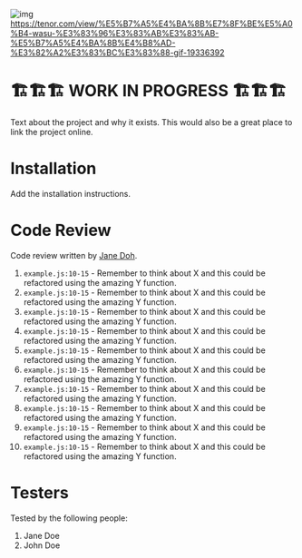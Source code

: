 ![img](https://c.tenor.com/uzfXCkkJev0AAAAd/%E5%B7%A5%E4%BA%8B%E7%8F%BE%E5%A0%B4-wasu.gif)
https://tenor.com/view/%E5%B7%A5%E4%BA%8B%E7%8F%BE%E5%A0%B4-wasu-%E3%83%96%E3%83%AB%E3%83%AB-%E5%B7%A5%E4%BA%8B%E4%B8%AD-%E3%82%A2%E3%83%BC%E3%83%88-gif-19336392

# 🏗🏗🏗 WORK IN PROGRESS 🏗🏗🏗

Text about the project and why it exists. This would also be a great place to link the project online.

# Installation

Add the installation instructions.

# Code Review

Code review written by [Jane Doh](https://github.com/username).

1. `example.js:10-15` - Remember to think about X and this could be refactored using the amazing Y function.
2. `example.js:10-15` - Remember to think about X and this could be refactored using the amazing Y function.
3. `example.js:10-15` - Remember to think about X and this could be refactored using the amazing Y function.
4. `example.js:10-15` - Remember to think about X and this could be refactored using the amazing Y function.
5. `example.js:10-15` - Remember to think about X and this could be refactored using the amazing Y function.
6. `example.js:10-15` - Remember to think about X and this could be refactored using the amazing Y function.
7. `example.js:10-15` - Remember to think about X and this could be refactored using the amazing Y function.
8. `example.js:10-15` - Remember to think about X and this could be refactored using the amazing Y function.
9. `example.js:10-15` - Remember to think about X and this could be refactored using the amazing Y function.
10. `example.js:10-15` - Remember to think about X and this could be refactored using the amazing Y function.

# Testers

Tested by the following people:

1. Jane Doe
2. John Doe
